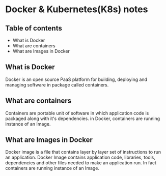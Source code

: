 # Docker & Kubernetes(K8s) notes
## Table of contents

- What is Docker
- What are containers
- What are Images in Docker


## What is Docker
Docker is an open source PaaS platform for building, deploying and managing software in package called containers.

## What are containers
Containers are portable unit of software in which application code is packaged along with it's dependencies. in Docker, containers are running instance of an Image.

## What are Images in Docker
Docker image is a file that contains layer by layer set of instructions to run an application. Docker Image contains application code, libraries, tools, dependencies and other files needed to make an application run. In fact containers are running instance of an Image.




